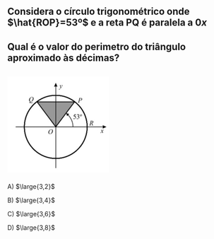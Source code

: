 ## Considera o círculo trigonométrico onde $\hat{ROP}=53º$ e a reta PQ é paralela a $0x$
## Qual é o valor do perimetro do triângulo aproximado às décimas?
## ![Alt text](image.png)
A) $\large{3,2}$

B) $\large{3,4}$

C) $\large{3,6}$

D) $\large{3,8}$